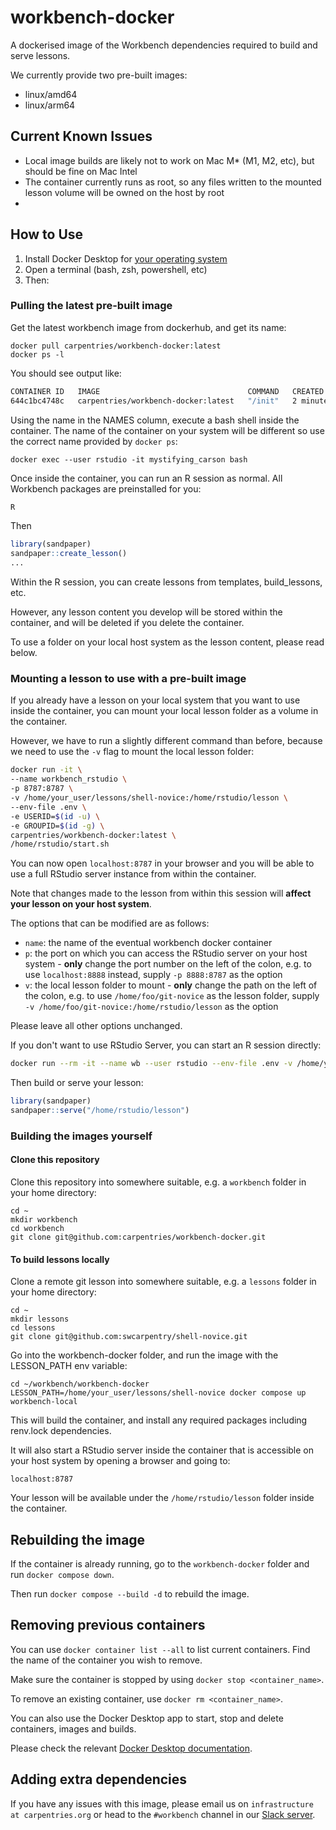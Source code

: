 # workbench-docker

A dockerised image of the Workbench dependencies required to build and serve lessons.

We currently provide two pre-built images:
- linux/amd64
- linux/arm64

## Current Known Issues

- Local image builds are likely not to work on Mac M* (M1, M2, etc), but should be fine on Mac Intel
- The container currently runs as root, so any files written to the mounted lesson volume will be owned on the host by root
- 

## How to Use

1. Install Docker Desktop for [your operating system](https://docs.docker.com/compose/install/)
3. Open a terminal (bash, zsh, powershell, etc)
5. Then:

### Pulling the latest pre-built image

Get the latest workbench image from dockerhub, and get its name:

```
docker pull carpentries/workbench-docker:latest
docker ps -l
```

You should see output like:

```bash
CONTAINER ID   IMAGE                                 COMMAND   CREATED         STATUS         PORTS      NAMES
644c1bc4748c   carpentries/workbench-docker:latest   "/init"   2 minutes ago   Up 2 minutes   8787/tcp   mystifying_carson
```

Using the name in the NAMES column, execute a bash shell inside the container. The name of the container on your system will be different so use the correct name provided by `docker ps`:

`docker exec --user rstudio -it mystifying_carson bash`

Once inside the container, you can run an R session as normal. All Workbench packages are preinstalled for you:

```bash
R
```

Then

```r
library(sandpaper)
sandpaper::create_lesson()
...
```

Within the R session, you can create lessons from templates, build_lessons, etc.

However, any lesson content you develop will be stored within the container, and will be deleted if you delete the container.

To use a folder on your local host system as the lesson content, please read below.

### Mounting a lesson to use with a pre-built image

If you already have a lesson on your local system that you want to use inside the container, you can mount your local lesson folder as a volume in the container.

However, we have to run a slightly different command than before, because we need to use the `-v` flag to mount the local lesson folder:

```bash
docker run -it \
--name workbench_rstudio \
-p 8787:8787 \
-v /home/your_user/lessons/shell-novice:/home/rstudio/lesson \
--env-file .env \
-e USERID=$(id -u) \
-e GROUPID=$(id -g) \
carpentries/workbench-docker:latest \
/home/rstudio/start.sh
```

You can now open `localhost:8787` in your browser and you will be able to use a full RStudio server instance from within the container.

Note that changes made to the lesson from within this session will **affect your lesson on your host system**.

The options that can be modified are as follows:
* `name`: the name of the eventual workbench docker container
* `p`: the port on which you can access the RStudio server on your host system - **only** change the port number on the left of the colon, e.g. to use `localhost:8888` instead, supply `-p 8888:8787` as the option
* `v`: the local lesson folder to mount - **only** change the path on the left of the colon, e.g. to use `/home/foo/git-novice` as the lesson folder, supply `-v /home/foo/git-novice:/home/rstudio/lesson` as the option

Please leave all other options unchanged.

If you don't want to use RStudio Server, you can start an R session directly:

```bash
docker run --rm -it --name wb --user rstudio --env-file .env -v /home/your_user/lessons/shell-novice:/home/rstudio/lesson carpentries/workbench-docker:latest R
```

Then build or serve your lesson:

```r
library(sandpaper)
sandpaper::serve("/home/rstudio/lesson")
```

### Building the images yourself

#### Clone this repository

Clone this repository into somewhere suitable, e.g. a `workbench` folder in your home directory:

```
cd ~
mkdir workbench
cd workbench
git clone git@github.com:carpentries/workbench-docker.git
```

#### To build lessons locally

Clone a remote git lesson into somewhere suitable, e.g. a `lessons` folder in your home directory:

```
cd ~
mkdir lessons
cd lessons
git clone git@github.com:swcarpentry/shell-novice.git
```

Go into the workbench-docker folder, and run the image with the LESSON_PATH env variable:

```
cd ~/workbench/workbench-docker
LESSON_PATH=/home/your_user/lessons/shell-novice docker compose up workbench-local
```

This will build the container, and install any required packages including renv.lock dependencies.

It will also start a RStudio server inside the container that is accessible on your host system by opening a browser and going to:

`localhost:8787`

Your lesson will be available under the `/home/rstudio/lesson` folder inside the container.

## Rebuilding the image

If the container is already running, go to the `workbench-docker` folder and run `docker compose down`.

Then run `docker compose --build -d` to rebuild the image.

## Removing previous containers

You can use `docker container list --all` to list current containers. Find the name of the container you wish to remove.

Make sure the container is stopped by using `docker stop <container_name>`.

To remove an existing container, use `docker rm <container_name>`.

You can also use the Docker Desktop app to start, stop and delete containers, images and builds.

Please check the relevant [Docker Desktop documentation](https://docs.docker.com/desktop/).

## Adding extra dependencies

If you have any issues with this image, please email us on `infrastructure at carpentries.org` or head to the `#workbench` channel in our [Slack server](https://slack-invite.carpentries.org/).
